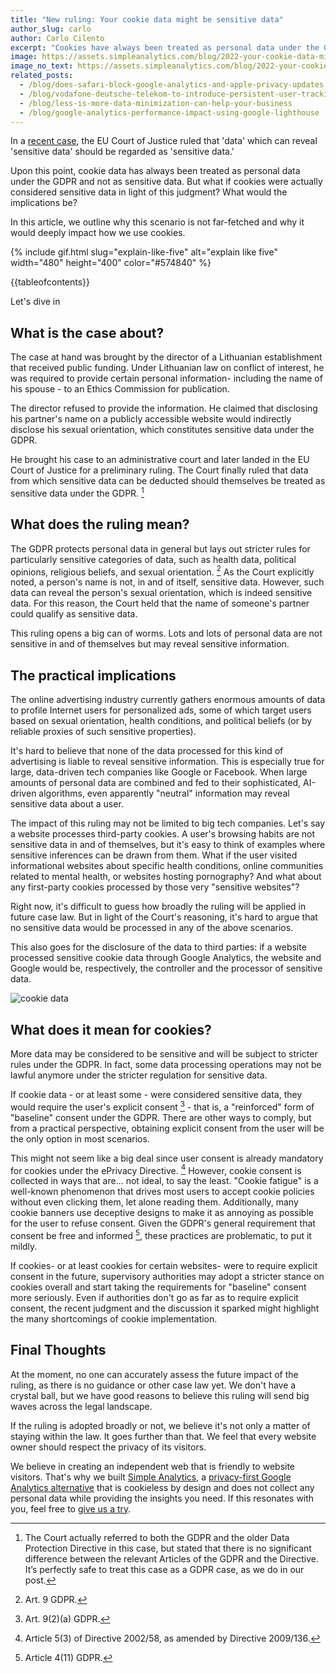 ```yaml
---
title: "New ruling: Your cookie data might be sensitive data"
author_slug: carlo
author: Carlo Cilento
excerpt: "Cookies have always been treated as personal data under the GDPR, but are now considered sensitive data under the new ruling"
image: https://assets.simpleanalytics.com/blog/2022-your-cookie-data-might-be-sensitive-data/social-image.png
image_no_text: https://assets.simpleanalytics.com/blog/2022-your-cookie-data-might-be-sensitive-data/social-image-no-text.png
related_posts:
  - /blog/does-safari-block-google-analytics-and-apple-privacy-updates
  - /blog/vodafone-deutsche-telekom-to-introduce-persistent-user-tracking
  - /blog/less-is-more-data-minimization-can-help-your-business
  - /blog/google-analytics-performance-impact-using-google-lighthouse
---
```


In a [recent case](https://gdprhub.eu/index.php?title=CJEU_-_C%E2%80%91184/20_-_Vyriausioji_Tarnybin%C4%97s_Etikos_Komisija), the EU Court of Justice ruled that 'data' which can reveal 'sensitive data' should be regarded as 'sensitive data.'

Upon this point, cookie data has always been treated as personal data under the GDPR and not as sensitive data. But what if cookies were actually considered sensitive data in light of this judgment? What would the implications be?

In this article, we outline why this scenario is not far-fetched and why it would deeply impact how we use cookies.

{% include gif.html slug="explain-like-five" alt="explain like five" width="480" height="400" color="#574840" %}

{{tableofcontents}}

Let's dive in

## What is the case about?

The case at hand was brought by the director of a Lithuanian establishment that received public funding. Under Lithuanian law on conflict of interest, he was required to provide certain personal information- including the name of his spouse - to an Ethics Commission for publication.

The director refused to provide the information. He claimed that disclosing his partner's name on a publicly accessible website would indirectly disclose his sexual orientation, which constitutes sensitive data under the GDPR.

He brought his case to an administrative court and later landed in the EU Court of Justice for a preliminary ruling. The Court finally ruled that data from which sensitive data can be deducted should themselves be treated as sensitive data under the GDPR. [^1]

## What does the ruling mean?

The GDPR protects personal data in general but lays out stricter rules for particularly sensitive categories of data, such as health data, political opinions, religious beliefs, and sexual orientation. [^2] As the Court explicitly noted, a person's name is not, in and of itself, sensitive data. However, such data can reveal the person's sexual orientation, which is indeed sensitive data. For this reason, the Court held that the name of someone's partner could qualify as sensitive data.

This ruling opens a big can of worms. Lots and lots of personal data are not sensitive in and of themselves but may reveal sensitive information.

## The practical implications

The online advertising industry currently gathers enormous amounts of data to profile Internet users for personalized ads, some of which target users based on sexual orientation, health conditions, and political beliefs (or by reliable proxies of such sensitive properties).

It's hard to believe that none of the data processed for this kind of advertising is liable to reveal sensitive information. This is especially true for large, data-driven tech companies like Google or Facebook. When large amounts of personal data are combined and fed to their sophisticated, AI-driven algorithms, even apparently "neutral" information may reveal sensitive data about a user.

The impact of this ruling may not be limited to big tech companies. Let's say a website processes third-party cookies. A user's browsing habits are not sensitive data in and of themselves, but it's easy to think of examples where sensitive inferences can be drawn from them. What if the user visited informational websites about specific health conditions, online communities related to mental health, or websites hosting pornography? And what about any first-party cookies processed by those very "sensitive websites"?

Right now, it's difficult to guess how broadly the ruling will be applied in future case law. But in light of the Court's reasoning, it's hard to argue that no sensitive data would be processed in any of the above scenarios.

This also goes for the disclosure of the data to third parties: if a website processed sensitive cookie data through Google Analytics, the website and Google would be, respectively, the controller and the processor of sensitive data.

![cookie data](https://assets.simpleanalytics.com/blog/2022-your-cookie-data-might-be-sensitive-data/social-image-no-text.png)

## What does it mean for cookies?

More data may be considered to be sensitive and will be subject to stricter rules under the GDPR. In fact, some data processing operations may not be lawful anymore under the stricter regulation for sensitive data.

If cookie data - or at least some - were considered sensitive data, they would require the user's explicit consent [^3] - that is, a "reinforced" form of "baseline" consent under the GDPR. There are other ways to comply, but from a practical perspective, obtaining explicit consent from the user will be the only option in most scenarios.

This might not seem like a big deal since user consent is already mandatory for cookies under the ePrivacy Directive. [^4] However, cookie consent is collected in ways that are... not ideal, to say the least. "Cookie fatigue" is a well-known phenomenon that drives most users to accept cookie policies without even clicking them, let alone reading them. Additionally, many cookie banners use deceptive designs to make it as annoying as possible for the user to refuse consent. Given the GDPR's general requirement that consent be free and informed [^5], these practices are problematic, to put it mildly.

If cookies- or at least cookies for certain websites- were to require explicit consent in the future, supervisory authorities may adopt a stricter stance on cookies overall and start taking the requirements for "baseline" consent more seriously. Even if authorities don't go as far as to require explicit consent, the recent judgment and the discussion it sparked might highlight the many shortcomings of cookie implementation.

## Final Thoughts

At the moment, no one can accurately assess the future impact of the ruling, as there is no guidance or other case law yet. We don't have a crystal ball, but we have good reasons to believe this ruling will send big waves across the legal landscape.

If the ruling is adopted broadly or not, we believe it's not only a matter of staying within the law. It goes further than that. We feel that every website owner should respect the privacy of its visitors.

We believe in creating an independent web that is friendly to website visitors. That's why we built [Simple Analytics](https://simpleanalytics.com/simpleanalytics.com), a [privacy-first Google Analytics alternative](https://www.simpleanalytics.com/blog/why-simple-analytics-is-a-great-alternative-to-google-analytics) that is cookieless by design and does not collect any personal data while providing the insights you need. If this resonates with you, feel free to [give us a try](https://simpleanalytics.com/welcome).

> [^1]: The Court actually referred to both the GDPR and the older Data Protection Directive in this case, but stated that there is no significant difference between the relevant Articles of the GDPR and the Directive. It’s perfectly safe to treat this case as a GDPR case, as we do in our post.
> [^2]: Art. 9 GDPR.
> [^3]: Art. 9(2)(a) GDPR.
> [^4]: Article 5(3) of Directive 2002/58, as amended by Directive 2009/136.
> [^5]: Article 4(11) GDPR.
